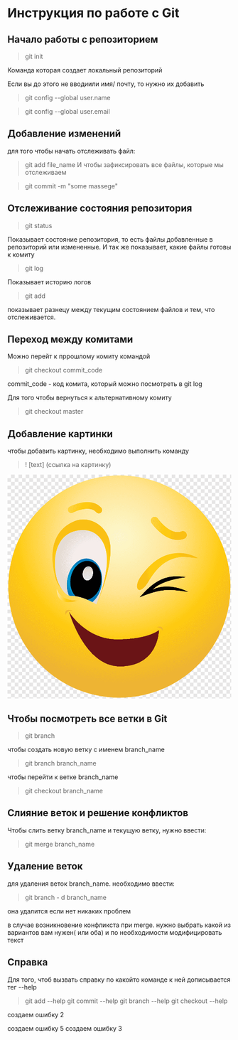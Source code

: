 # Инструкция по работе с Git
## Начало работы с репозиторием 

>git init

Команда которая создает локальный репозиторий

Если вы до этого не вводиили имя/ почту, то нужно их добавить 

>git config --global user.name

>git config --global user.email


## Добавление изменений
 для того чтобы начать отслеживать файл:

 >git add file_name
 И чтобы зафиксировать все файлы, которые мы отслеживаем

 >git commit -m "some massege"
 
## Отслеживание состояния репозитория

>git status

Показывает состояние репозитория, то есть файлы добавленные в репозиторий или измененные. И так же показывает, какие файлы готовы к комиту

>git log

Показывает историю логов

>git add 

показывает разнецу между текущим состоянием файлов и тем, что отслеживается.

## Переход между комитами

Можно перейт к пррошлому комиту командой 

>git checkout commit_code
 
 commit_code - код комита, который можно посмотреть в git log

Для того чтобы вернуться к альтернативному комиту 

>git checkout master

## Добавление картинки 
чтобы добавить картинку, необходимо выполнить команду

>! [text] (ссылка на картинку)  


![иногда нужно улыбнуться](1234.png)  


## Чтобы посмотреть все ветки в Git

> git branch

чтобы создать новую ветку с именем branch_name

> git branch branch_name

чтобы перейти к ветке branch_name

> git checkout branch_name


## Слияние веток и решение конфликтов

Чтобы слить ветку branch_name и текущую ветку, нужно ввести:

>git merge branch_name

## Удаление веток

для удаления веток branch_name. необходимо ввести: 

>git branch - d branch_name

она удалится если нет никаких проблем

в случае возникновение конфликста при merge. нужно выбрать какой из вариантов вам нужен( или оба) и по необходимости модифицировать текст 

## Справка 

Для того, чтоб вызвать справку по какойто команде к ней дописывается тег --help

>git add --help
>git commit --help
>git branch --help
>git checkout --help

создаем ошибку 2

создаем ошибку 5
создаем ошибку 3
